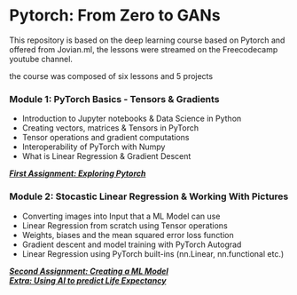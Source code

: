 # Pytorch: From Zero to GANs
This repository is based on the deep learning course based on Pytorch and offered from Jovian.ml, the lessons were streamed on the 
Freecodecamp youtube channel.

the course was composed of six lessons and 5 projects

### Module 1: PyTorch Basics - Tensors & Gradients 
* Introduction to Jupyter notebooks & Data Science in Python 
* Creating vectors, matrices & Tensors in PyTorch 
* Tensor operations and gradient computations 
* Interoperability of PyTorch with Numpy
* What is Linear Regression & Gradient Descent

[***First Assignment: Exploring Pytorch***](https://jovian.ml/federico-abss/01-tensor-operations)

### Module 2: Stocastic Linear Regression & Working With Pictures
* Converting images into Input that a ML Model can use
* Linear Regression from scratch using Tensor operations 
* Weights, biases and the mean squared error loss function 
* Gradient descent and model training with PyTorch Autograd 
* Linear Regression using PyTorch built-ins (nn.Linear, nn.functional etc.) 

[***Second Assignment: Creating a ML Model***](https://jovian.ml/federico-abss/02-insurance-linear-regression)  
[***Extra: Using AI to predict Life Expectancy***](https://jovian.ml/federico-abss/life-expectancy-linear)
